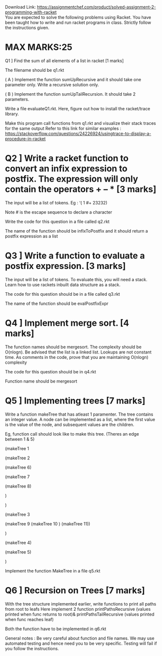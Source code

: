 Download Link: https://assignmentchef.com/product/solved-assignment-2-programming-with-racket
<br>
<span style="font-family: -apple-system, BlinkMacSystemFont, 'Segoe UI', Roboto, Oxygen-Sans, Ubuntu, Cantarell, 'Helvetica Neue', sans-serif;">You are expected to solve the following problems using Racket. You have been taught how to write and run racket programs in class. Strictly follow the instructions given. </span>

<h1>MAX MARKS:25</h1>




Q1 ] Find the sum of all elements of a list in racket                     [1 marks]

The filename should be q1.rkt

( A ) Implement the function sumUpRecursive and it should take one parameter only. Write a recursive solution only.

( B ) Implement the function sumUpTailRecursion. It should take 2 parameters.




Write a file evaluateQ1.rkt. Here, figure out how to install the racket/trace library.

Make this program call functions from q1.rkt and visualize their stack traces for the same output Refer to this link for similar examples : https://stackoverflow.com/questions/24226924/usingtrace-to-display-a-procedure-in-racket







<h1>Q2 ] Write a racket function to convert an infix expression to postfix. The expression will only contain the operators + – *                     [3 marks]</h1>

The input will be a list of tokens. Eg : ‘( 1 #+ 23232)

Note # is the escape sequence to declare a character




Write the code for this question in a file called q2.rkt

The name of the function should be infixToPostfix and it should return a postfix expression as a list




<h1>Q3 ] Write a function to evaluate a postfix expression.         [3 marks]</h1>

The input will be a list of tokens. To evaluate this, you will need a stack. Learn how to use rackets inbuilt data structure as a stack.




The code for this question should be in a file called q3.rkt

The name of the function should be evalPostfixExpr




<h1>Q4 ] Implement merge sort.                                                     [4 marks]</h1>

The function names should be mergesort. The complexity should be O(nlogn). Be advised that the list is a linked list. Lookups are not constant time. As comments in the code, prove that you are maintaining O(nlogn) complexity




The code for this question should be in q4.rkt

Function name should be mergesort




<h1>Q5 ] Implementing trees                                                        [7 marks]</h1>

Write a function makeTree that has atleast 1 paramenter. The tree contains an integer value. A node can be implemented as a list, where the first value is the value of the node, and subsequent values are the children.




Eg, function call should look like to make this tree. (Theres an edge between 1 &amp; 5)































(makeTree 1

(makeTree 2

(makeTree 6)

(makeTree 7

(makeTree 8)

)

)

(makeTree 3

(makeTree 9 (makeTree 10 ) (makeTree 11))

)

(makeTree 4)

(makeTree 5)




)




Implement the function MakeTree in a file q5.rkt




<h1>Q6 ] Recursion on Trees        [7 marks]</h1>

With the tree structure implemented earlier, write functions to print all paths from root to leafs Here implement 2 function printPathsRecursive (values printed when func returns to root)&amp; printPathsTailRecursive (values printed when func reaches leaf)




Both the function have to be implemented in q6.rkt







General notes : Be very careful about function and file names. We may use automated testing and hence need you to be very specific. Testing will fail if you follow the instructions.











